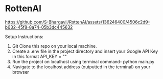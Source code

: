 # RottenAI




https://github.com/S-Bhargavii/RottenAI/assets/136246400/4506c2d9-b632-45f8-8a74-05b3dc445632

Setup Instructions:
1. Git Clone this repo on your local machine.
2. Create a .env file in the project directory and insert your Google API Key in this format API_KEY = "<Insert your api key here>"
3. Run the project on localhost using terminal command- python main.py
4. Navigate to the localhost address (outputted in the terminal) on your browser 



